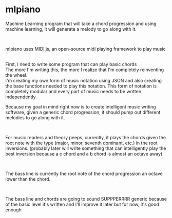 # mlpiano

Machine Learning program that will take a chord progression and using machine learning, it will generate a melody to go along with it.

<br>

mlpiano uses MIDI.js, an open-source midi playing framework to play music

<br>
First, I need to write some program that can play basic chords
<br>
The more I'm writing this, the more I realize that I'm completely reinventing the wheel.
<br>
I'm creating my own form of music notation using JSON and also creating the base functions needed to play this notation. This form of notation is completely modular and every part of music needs to be written independently. 

<br>

Because my goal in mind right now is to create intelligent music writing software, given a generic chord progression, it should pump out different melodies to go along with it. 

<br>

For music readers and theory peeps, currently, it plays the chords given the root note with the type (major, minor, seventh dominant, etc.) in the root inversions. (probably later will write something that can intelligently play the best inversion because a c chord and a b chord is almost an octave away)

<br>

The bass line is currently the root note of the chord progression an octave lower than the chord.

<br>

The bass line and chords are going to sound SUPPPERRRR generic because of the basic level it's written and I'll improve it later but for now, it's good enough 